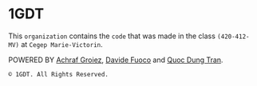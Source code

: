 # 1GDT

This `organization` contains the `code` that was made in the class `(420-412-MV)` at `Cegep Marie-Victorin`.

POWERED BY [Achraf Groiez](https://github.com/AchrafGroiez), [Davide Fuoco](https://github.com/DF195) and [Quoc Dung Tran](https://github.com/QuocDungTran380).

```
© 1GDT. All Rights Reserved.
```

